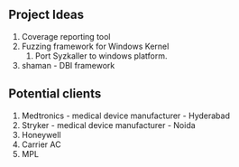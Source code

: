 
## Project Ideas

1. Coverage reporting tool
2. Fuzzing framework for Windows Kernel
	1. Port Syzkaller to windows platform.
3. shaman - DBI framework


## Potential clients

1. Medtronics - medical device manufacturer - Hyderabad
1. Stryker - medical device manufacturer - Noida
2. Honeywell
3. Carrier AC
4. MPL